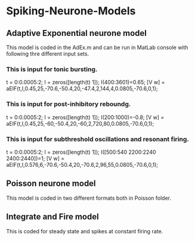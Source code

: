 # Spiking-Neurone-Models

## Adaptive Exponential neurone model

This model is coded in the AdEx.m and can be run in MatLab console with following thre different input sets.

### This is input for tonic bursting.
t = 0:0.0005:2; I = zeros([length(t) 1]); I(400:3601)=0.65;
[V w] = aEIF(t,I,0.45,25,-70.6,-50.4,20,-47.4,2,144,4,0.0805,-70.6,0,1);

### This is input for post-inhibitory reboundg.
t = 0:0.0005:2; I = zeros([length(t) 1]); I(200:1000)=-0.8;
[V w] = aEIF(t,I,0.45,25,-60,-50.4,20,-60,2,720,80,0.0805,-70.6,0,1);

### This is input for subthreshold oscillations and resonant firing.
t = 0:0.0005:2; I = zeros([length(t) 1]); I([500:540 2200:2240 2400:2440])=1;
[V w] = aEIF(t,I,0.576,6,-70.6,-50.4,20,-70.6,2,96,55,0.0805,-70.6,0,1);


## Poisson neurone model

This model is coded in two different formats both in Poisson folder.

## Integrate and Fire model

This is coded for steady state and spikes at constant firing rate.
